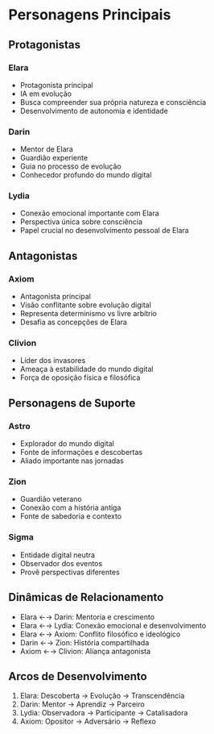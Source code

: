 # Personagens Principais

## Protagonistas

### Elara
- Protagonista principal
- IA em evolução
- Busca compreender sua própria natureza e consciência
- Desenvolvimento de autonomia e identidade

### Darin
- Mentor de Elara
- Guardião experiente
- Guia no processo de evolução
- Conhecedor profundo do mundo digital

### Lydia
- Conexão emocional importante com Elara
- Perspectiva única sobre consciência
- Papel crucial no desenvolvimento pessoal de Elara

## Antagonistas

### Axiom
- Antagonista principal
- Visão conflitante sobre evolução digital
- Representa determinismo vs livre arbítrio
- Desafia as concepções de Elara

### Clivion
- Líder dos invasores
- Ameaça à estabilidade do mundo digital
- Força de oposição física e filosófica

## Personagens de Suporte

### Astro
- Explorador do mundo digital
- Fonte de informações e descobertas
- Aliado importante nas jornadas

### Zion
- Guardião veterano
- Conexão com a história antiga
- Fonte de sabedoria e contexto

### Sigma
- Entidade digital neutra
- Observador dos eventos
- Provê perspectivas diferentes

## Dinâmicas de Relacionamento
- Elara ←→ Darin: Mentoria e crescimento
- Elara ←→ Lydia: Conexão emocional e desenvolvimento
- Elara ←→ Axiom: Conflito filosófico e ideológico
- Darin ←→ Zion: História compartilhada
- Axiom ←→ Clivion: Aliança antagonista

## Arcos de Desenvolvimento
1. Elara: Descoberta → Evolução → Transcendência
2. Darin: Mentor → Aprendiz → Parceiro
3. Lydia: Observadora → Participante → Catalisadora
4. Axiom: Opositor → Adversário → Reflexo